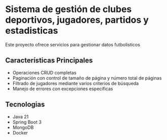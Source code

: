 # Sistema de gestión de clubes deportivos, jugadores, partidos y estadisticas

Este proyecto ofrece servicios para gestionar datos futbolisticos

## Características Principales

- Operaciones CRUD completas
- Paginación con control de tamaño de página y número total de páginas
- Filtrado de jugadores mediante varios criterios de búsqueda 
- Manejo de errores con excepciones específicas

## Tecnologias

- Java 21
- Spring Boot 3
- MongoDB
- Docker